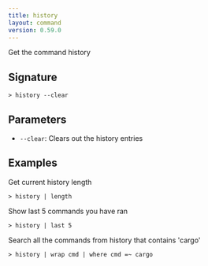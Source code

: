 ```yaml
---
title: history
layout: command
version: 0.59.0
---
```


Get the command history

## Signature

```> history --clear```

## Parameters

 -  `--clear`: Clears out the history entries

## Examples

Get current history length
```shell
> history | length
```

Show last 5 commands you have ran
```shell
> history | last 5
```

Search all the commands from history that contains 'cargo'
```shell
> history | wrap cmd | where cmd =~ cargo
```
